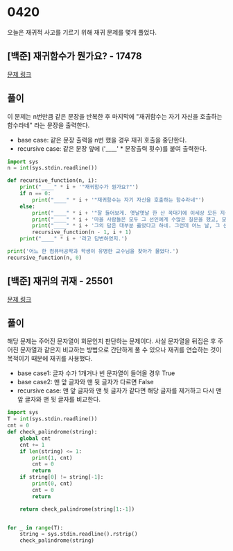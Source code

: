# 0420

오늘은 재귀적 사고를 기르기 위해 재귀 문제를 몇개 풀었다.

## [백준] 재귀함수가 뭔가요? - 17478

[문제 링크](https://www.acmicpc.net/problem/17478)

## 풀이

이 문제는 n번만큼 같은 문장을 반복한 후 마지막에 "재귀함수는 자기 자신을 호출하는 함수라네" 라는 문장을 출력한다.

- base case: 같은 문장 출력을 n번 했을 경우 재귀 호출을 중단한다.
- recursive case: 같은 문장 앞에 ('\_\_\_\_' \* 문장출력 횟수)를 붙여 출력한다.

```py
import sys
n = int(sys.stdin.readline())

def recursive_function(n, i):
    print("____" * i + '"재귀함수가 뭔가요?"')
    if n == 0:
        print("____" * i + '"재귀함수는 자기 자신을 호출하는 함수라네"')
    else:
        print("____" * i + '"잘 들어보게. 옛날옛날 한 산 꼭대기에 이세상 모든 지식을 통달한 선인이 있었어.')
        print("____" * i + '마을 사람들은 모두 그 선인에게 수많은 질문을 했고, 모두 지혜롭게 대답해 주었지.')
        print("____" * i + '그의 답은 대부분 옳았다고 하네. 그런데 어느 날, 그 선인에게 한 선비가 찾아와서 물었어."')
        recursive_function(n - 1, i + 1)
    print("____" * i + '라고 답변하였지.')

print('어느 한 컴퓨터공학과 학생이 유명한 교수님을 찾아가 물었다.')
recursive_function(n, 0)

```

## [백준] 재귀의 귀재 - 25501

[문제 링크](https://www.acmicpc.net/problem/25501)

## 풀이

해당 문제는 주어진 문자열이 회문인지 판단하는 문제이다.
사실 문자열을 뒤집은 후 주어진 문자열과 같은지 비교하는 방법으로 간단하게 풀 수 있으나 재귀를 연습하는 것이 목적이기 때문에 재귀를 사용했다.

- base case1: 글자 수가 1개거나 빈 문자열이 들어올 경우 True
- base case2: 맨 앞 글자와 맨 뒷 글자가 다르면 False
- recursive case: 맨 앞 글자와 맨 뒷 글자가 같다면 해당 글자를 제거하고 다시 맨 앞 글자와 맨 뒷 글자를 비교한다.

```py
import sys
T = int(sys.stdin.readline())
cnt = 0
def check_palindrome(string):
    global cnt
    cnt += 1
    if len(string) <= 1:
        print(1, cnt)
        cnt = 0
        return
    if string[0] != string[-1]:
        print(0, cnt)
        cnt = 0
        return

    return check_palindrome(string[1:-1])


for _ in range(T):
    string = sys.stdin.readline().rstrip()
    check_palindrome(string)
```
